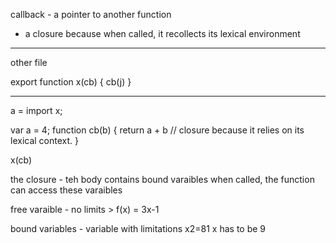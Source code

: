 callback - a pointer to another function
- a closure because when called, it recollects its lexical environment


---
other file


export function x(cb) {
  cb(j)
}

----

a = import x;

var a = 4;
function cb(b) {
  return a + b // closure because it relies on its lexical context.
}

x(cb) 

the closure - 
teh body contains bound varaibles
when called, the function can access these varaibles


free varaible - no limits > f(x) = 3x-1

bound variables - variable with limitations
x2=81
x has to be 9

